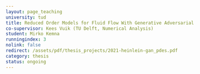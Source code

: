 ```yaml
---
layout: page_teaching
university: tud
title: Reduced Order Models for Fluid Flow With Generative Adversarial Networks (GANs)
co-supervisor: Kees Vuik (TU Delft, Numerical Analysis)
student: Mirko Kemna
runningindex: 3
nolink: false
redirect: /assets/pdf/thesis_projects/2021-heinlein-gan_pdes.pdf
category: thesis
status: ongoing
---
```

